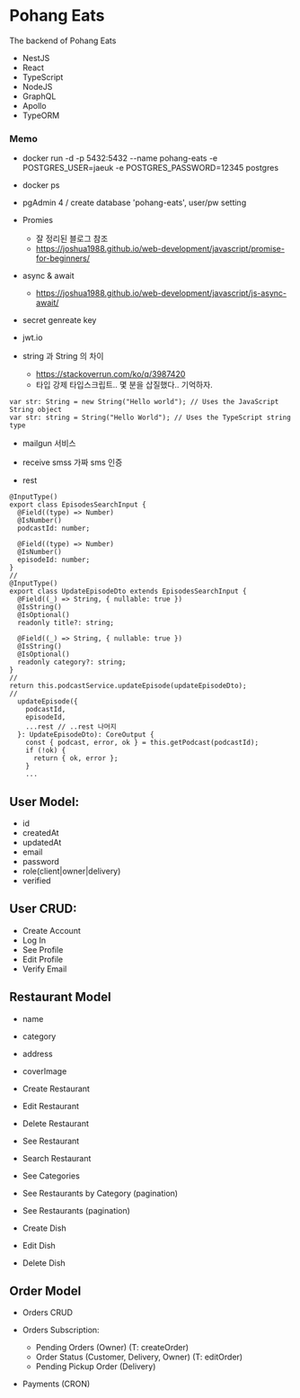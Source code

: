 # Pohang Eats

The backend of Pohang Eats 

- NestJS
- React
- TypeScript
- NodeJS
- GraphQL
- Apollo
- TypeORM


### Memo
- docker run -d -p 5432:5432 --name pohang-eats -e POSTGRES_USER=jaeuk -e POSTGRES_PASSWORD=12345 postgres
- docker ps
- pgAdmin 4 / create database 'pohang-eats', user/pw setting 
- Promies
    - 잘 정리된 블로그 참조
    - https://joshua1988.github.io/web-development/javascript/promise-for-beginners/

- async & await
    - https://joshua1988.github.io/web-development/javascript/js-async-await/

- secret genreate key
- jwt.io

- string 과 String 의 차이
    - https://stackoverrun.com/ko/q/3987420
    - 타입 강제 타입스크립트.. 몇 분을 삽질했다.. 기억하자.
```
var str: String = new String("Hello world"); // Uses the JavaScript String object
var str: string = String("Hello World"); // Uses the TypeScript string type
```

- mailgun 서비스
- receive smss 가짜 sms 인증


- rest
```
@InputType()
export class EpisodesSearchInput {
  @Field((type) => Number)
  @IsNumber()
  podcastId: number;

  @Field((type) => Number)
  @IsNumber()
  episodeId: number;
}
//
@InputType()
export class UpdateEpisodeDto extends EpisodesSearchInput {
  @Field((_) => String, { nullable: true })
  @IsString()
  @IsOptional()
  readonly title?: string;

  @Field((_) => String, { nullable: true })
  @IsString()
  @IsOptional()
  readonly category?: string;
}
//
return this.podcastService.updateEpisode(updateEpisodeDto);
//
  updateEpisode({
    podcastId,
    episodeId,
    ...rest // ..rest 나머지
  }: UpdateEpisodeDto): CoreOutput {
    const { podcast, error, ok } = this.getPodcast(podcastId);
    if (!ok) {
      return { ok, error };
    }
    ...
```

## User Model:
- id
- createdAt
- updatedAt
- email
- password
- role(client|owner|delivery)
- verified

## User CRUD:
- Create Account
- Log In
- See Profile
- Edit Profile
- Verify Email

## Restaurant Model
- name
- category
- address
- coverImage

- Create Restaurant
- Edit Restaurant
- Delete Restaurant
- See Restaurant
- Search Restaurant

- See Categories
- See Restaurants by Category (pagination)
- See Restaurants (pagination)

- Create Dish
- Edit Dish
- Delete Dish

## Order Model
- Orders CRUD
- Orders Subscription:
  - Pending Orders (Owner) (T: createOrder)
  - Order Status (Customer, Delivery, Owner) (T: editOrder)
  - Pending Pickup Order (Delivery)
  
- Payments (CRON)
